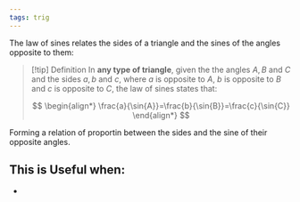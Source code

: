 ```yaml
---
tags: trig
---
```

The law of sines relates the sides of a triangle and the sines of the angles opposite to them:

>[!tip] Definition
>In **any type of triangle**, given the the angles $A, B$ and $C$ and the sides $a, b$ and $c$, where $a$ is opposite to $A$, $b$ is opposite to $B$ and $c$ is opposite to $C$, the law of sines states that:
>
>$$
\begin{align*}
\frac{a}{\sin{A}}=\frac{b}{\sin{B}}=\frac{c}{\sin{C}}
\end{align*}
>$$

Forming a relation of proportin between the sides and the sine of their opposite angles.
## This is Useful when:
- 







